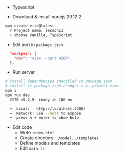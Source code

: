 
- Typescript

- Download  & install nodejs 20.12.2

```sh
npm create vite@latest
  ? Project name: lesson11
  > choose Vanilla, TypeScript
```

- Edit port in `package.json`

```json
  "scripts": {
    "dev": "vite --port 4200",
  },
```

- Run server

```sh
# install dependencies specified in package.json
# install if package.json changes e.g. project name
npm i
npm run dev
  VITE v5.2.9  ready in 180 ms

  ➜  Local:   http://localhost:4200/
  ➜  Network: use --host to expose
  ➜  press h + enter to show help
```

- Edit code
  - Write `index.html`
  - Create directory: `./model`, `./templates`
  - Define models and templates
  - Edit `main.ts`

